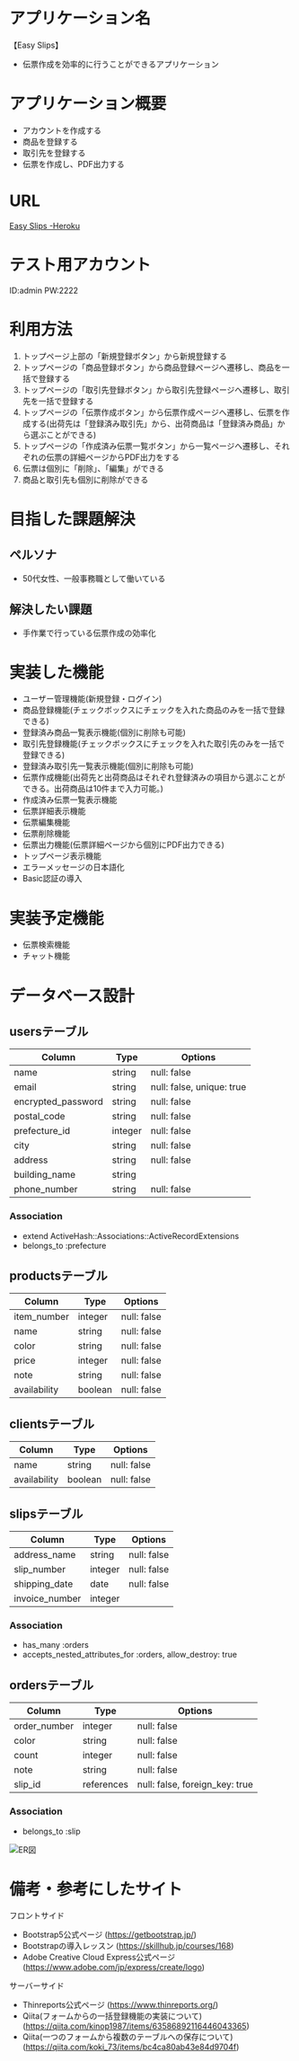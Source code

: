 # アプリケーション名
【Easy Slips】
- 伝票作成を効率的に行うことができるアプリケーション

# アプリケーション概要
- アカウントを作成する
- 商品を登録する
- 取引先を登録する
- 伝票を作成し、PDF出力する

# URL
[Easy Slips -Heroku](https://easyslips.herokuapp.com/)

# テスト用アカウント
ID:admin
PW:2222

# 利用方法
1. トップページ上部の「新規登録ボタン」から新規登録する
2. トップページの「商品登録ボタン」から商品登録ページへ遷移し、商品を一括で登録する
3. トップページの「取引先登録ボタン」から取引先登録ページへ遷移し、取引先を一括で登録する
4. トップページの「伝票作成ボタン」から伝票作成ページへ遷移し、伝票を作成する(出荷先は「登録済み取引先」から、出荷商品は「登録済み商品」から選ぶことができる)
5. トップページの「作成済み伝票一覧ボタン」から一覧ページへ遷移し、それぞれの伝票の詳細ページからPDF出力をする
6. 伝票は個別に「削除」、「編集」ができる
7. 商品と取引先も個別に削除ができる

# 目指した課題解決

## ペルソナ
- 50代女性、一般事務職として働いている

## 解決したい課題
- 手作業で行っている伝票作成の効率化

# 実装した機能
- ユーザー管理機能(新規登録・ログイン)
- 商品登録機能(チェックボックスにチェックを入れた商品のみを一括で登録できる)
- 登録済み商品一覧表示機能(個別に削除も可能)
- 取引先登録機能(チェックボックスにチェックを入れた取引先のみを一括で登録できる)
- 登録済み取引先一覧表示機能(個別に削除も可能)
- 伝票作成機能(出荷先と出荷商品はそれぞれ登録済みの項目から選ぶことができる。出荷商品は10件まで入力可能。)
- 作成済み伝票一覧表示機能
- 伝票詳細表示機能
- 伝票編集機能
- 伝票削除機能
- 伝票出力機能(伝票詳細ページから個別にPDF出力できる)
- トップページ表示機能
- エラーメッセージの日本語化
- Basic認証の導入

# 実装予定機能
- 伝票検索機能
- チャット機能

# データベース設計

## usersテーブル
| Column               | Type       | Options                        |
| ------               | ---------- | ------------------------------ |
| name                 | string     | null: false                    |
| email                | string     | null: false, unique: true      |
| encrypted_password   | string     | null: false                    |
| postal_code          | string     | null: false                    |
| prefecture_id        | integer    | null: false                    |
| city                 | string     | null: false                    |
| address              | string     | null: false                    |
| building_name        | string     |                                |
| phone_number         | string     | null: false                    |

### Association
- extend ActiveHash::Associations::ActiveRecordExtensions
- belongs_to :prefecture

## productsテーブル
| Column               | Type       | Options                        |
| ------               | ---------- | ------------------------------ |
| item_number          | integer    | null: false                    |
| name                 | string     | null: false                    |
| color                | string     | null: false                    |
| price                | integer    | null: false                    |
| note                 | string     | null: false                    |
| availability         | boolean    | null: false                    |

## clientsテーブル
| Column               | Type       | Options                        |
| ------               | ---------- | ------------------------------ |
| name                 | string     | null: false                    |
| availability         | boolean    | null: false                    |

## slipsテーブル
| Column               | Type       | Options                        |
| ------               | ---------- | ------------------------------ |
| address_name         | string     | null: false                    |
| slip_number          | integer    | null: false                    |
| shipping_date        | date       | null: false                    |
| invoice_number       | integer    |                                |

### Association
- has_many :orders
- accepts_nested_attributes_for :orders, allow_destroy: true

## ordersテーブル
| Column               | Type       | Options                        |
| ------               | ---------- | ------------------------------ |
| order_number         | integer    | null: false                    |
| color                | string     | null: false                    |
| count                | integer    | null: false                    |
| note                 | string     | null: false                    |
| slip_id              | references | null: false, foreign_key: true |

### Association
- belongs_to :slip

![ER図](ER図.png)

# 備考・参考にしたサイト
フロントサイド
- Bootstrap5公式ページ
  (https://getbootstrap.jp/)
- Bootstrapの導入レッスン
  (https://skillhub.jp/courses/168)
- Adobe Creative Cloud Express公式ページ
  (https://www.adobe.com/jp/express/create/logo)

サーバーサイド
- Thinreports公式ページ
  (https://www.thinreports.org/)
- Qiita(フォームからの一括登録機能の実装について)
  (https://qiita.com/kinop1987/items/63586892116446043365)
- Qiita(一つのフォームから複数のテーブルへの保存について)
  (https://qiita.com/koki_73/items/bc4ca80ab43e84d9704f)











